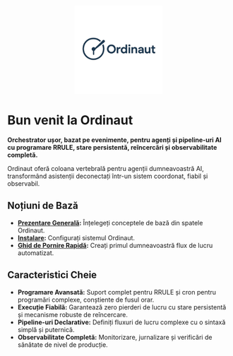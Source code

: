 <div align="center">
  <a href="https://github.com/yoda-digital/ordinaut" target="_blank" rel="noopener">
    <picture>
      <source media="(prefers-color-scheme: dark)" srcset="https://raw.githubusercontent.com/yoda-digital/ordinaut/main/docs/assets/ordinaut_logo.png">
      <source media="(prefers-color-scheme: light)" srcset="https://raw.githubusercontent.com/yoda-digital/ordinaut/main/docs/assets/ordinaut_logo.png">
      <img alt="Ordinaut Logo" src="https://raw.githubusercontent.com/yoda-digital/ordinaut/main/docs/assets/ordinaut_logo.png" width="200" height="auto">
    </picture>
  </a>
</div>

# Bun venit la Ordinaut

**Orchestrator ușor, bazat pe evenimente, pentru agenți și pipeline-uri AI cu programare RRULE, stare persistentă, reîncercări și observabilitate completă.**

Ordinaut oferă coloana vertebrală pentru agenții dumneavoastră AI, transformând asistenții deconectați într-un sistem coordonat, fiabil și observabil.

## Noțiuni de Bază

- **[Prezentare Generală](getting-started/overview.md):** Înțelegeți conceptele de bază din spatele Ordinaut.
- **[Instalare](getting-started/installation.md):** Configurați sistemul Ordinaut.
- **[Ghid de Pornire Rapidă](getting-started/quick-start.md):** Creați primul dumneavoastră flux de lucru automatizat.

## Caracteristici Cheie

- **Programare Avansată:** Suport complet pentru RRULE și cron pentru programări complexe, conștiente de fusul orar.
- **Execuție Fiabilă:** Garantează zero pierderi de lucru cu stare persistentă și mecanisme robuste de reîncercare.
- **Pipeline-uri Declarative:** Definiți fluxuri de lucru complexe cu o sintaxă simplă și puternică.
- **Observabilitate Completă:** Monitorizare, jurnalizare și verificări de sănătate de nivel de producție.